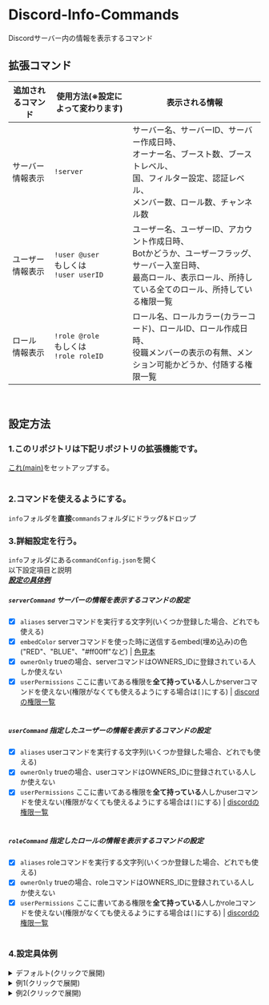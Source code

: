 # Discord-Info-Commands
Discordサーバー内の情報を表示するコマンド

## 拡張コマンド
|追加されるコマンド|使用方法(※設定によって変わります)|表示される情報|
|---|---|---|
|サーバー<br>情報表示|`!server`|サーバー名、サーバーID、サーバー作成日時、<br>オーナー名、ブースト数、ブーストレベル、<br>国、フィルター設定、認証レベル、<br>メンバー数、ロール数、チャンネル数|
|ユーザー<br>情報表示|`!user @user`<br>もしくは<br>`!user userID`|ユーザー名、ユーザーID、アカウント作成日時、<br>Botかどうか、ユーザーフラッグ、サーバー入室日時、<br>最高ロール、表示ロール、所持している全てのロール、所持している権限一覧|
|ロール<br>情報表示|`!role @role`<br>もしくは<br>`!role roleID`|ロール名、ロールカラー(カラーコード)、ロールID、ロール作成日時、<br>役職メンバーの表示の有無、メンション可能かどうか、付随する権限一覧|
<br>

## 設定方法

### 1.このリポジトリは下記リポジトリの拡張機能です。
[これ(main)](https://github.com/MakeYourOwnDiscordBot/main)をセットアップする。<br><br>
### 2.コマンドを使えるようにする。
`info`フォルダを**直接**`commands`フォルダにドラッグ&ドロップ
### 3.詳細設定を行う。
`info`フォルダにある`commandConfig.json`を開く<br>
以下設定項目と説明<br>
[***設定の具体例***](https://github.com/MakeYourOwnDiscordBot/Info-Commands/blob/main/README.md#4設定具体例)
##### `serverCommand` サーバーの情報を表示するコマンドの設定
- [x] `aliases` serverコマンドを実行する文字列(いくつか登録した場合、どれでも使える)
- [x] `embedColor` serverコマンドを使った時に送信するembed(埋め込み)の色("RED"、"BLUE"、"#ff00ff"など) | [色見本](https://www.colordic.org/)
- [x] `ownerOnly` trueの場合、serverコマンドはOWNERS_IDに登録されている人しか使えない
- [x] `userPermissions` ここに書いてある権限を**全て持っている**人しかserverコマンドを使えない(権限がなくても使えるようにする場合は`[]`にする) | [discordの権限一覧](https://scrapbox.io/discordjs-japan/Discordの権限まとめ)<br><br>
##### `userCommand` 指定したユーザーの情報を表示するコマンドの設定
- [x] `aliases` userコマンドを実行する文字列(いくつか登録した場合、どれでも使える)
- [x] `ownerOnly` trueの場合、userコマンドはOWNERS_IDに登録されている人しか使えない
- [x] `userPermissions` ここに書いてある権限を**全て持っている**人しかuserコマンドを使えない(権限がなくても使えるようにする場合は`[]`にする) | [discordの権限一覧](https://scrapbox.io/discordjs-japan/Discordの権限まとめ)<br><br>
##### `roleCommand` 指定したロールの情報を表示するコマンドの設定 
- [x] `aliases` roleコマンドを実行する文字列(いくつか登録した場合、どれでも使える)
- [x] `ownerOnly` trueの場合、roleコマンドはOWNERS_IDに登録されている人しか使えない
- [x] `userPermissions` ここに書いてある権限を**全て持っている**人しかroleコマンドを使えない(権限がなくても使えるようにする場合は`[]`にする) | [discordの権限一覧](https://scrapbox.io/discordjs-japan/Discordの権限まとめ)<br><br>
### 4.設定具体例
<details><summary>デフォルト(クリックで展開)</summary>
  
デフォルト設定
```json
{
   "serverCommand":{
      "aliases":[
         "server"
      ],
      "embedColor":"BLUE",
      "ownerOnly":false,
      "userPermissions":[]
   },
   "userCommand":{
      "aliases":[
         "user"
      ],
      "ownerOnly":false,
      "userPermissions": []
   },
   "roleCommand":{
      "aliases":[
         "role"
      ],
      "ownerOnly":false,
      "userPermissions":[]
   }
}
```
</details>


<details><summary>例1(クリックで展開)</summary>
  
aliasesを増やして簡易的に実行できるようにしてある。(aliasesを増やしすぎると、aliasesが被ってコマンドが二つ実行されてしまうことがあるので注意！)
```json
{
   "serverCommand":{
      "aliases":[  
         "server","server-info","s"
      ],
      "embedColor":"RANDOM", 
      "ownerOnly":false, 
      "userPermissions":[]
   },
   "userCommand":{
      "aliases":[
         "user","user-info","u"
      ],
      "ownerOnly":false,
      "userPermissions":[]
   },
   "roleCommand":{
      "aliases":[
         "role","role-info","r"
      ],
      "ownerOnly":false,
      "userPermissions":[]
   }
}
```
</details>


<details><summary>例2(クリックで展開)</summary>
  
権限強め、`OWNERS_ID`に登録されていてかつ、管理者権限(`ADMINISTRATOR`)を持っていないと実行できない(あくまで例、この設定にするのはお勧めできない。)
```json
{
   "serverCommand":{
      "aliases":[
         "server"
      ],
      "embedColor":"BLUE",
      "ownerOnly":true,
      "userPermissions":[
         "ADMINISTRATOR"
      ]
   },
   "userCommand":{
      "aliases":[
         "user"
      ],
      "ownerOnly":true,
      "userPermissions":[
         "ADMINISTRATOR"
      ]
   },
   "roleCommand":{
      "aliases":[
         "role"
      ],
      "ownerOnly":true,
      "userPermissions":[
         "ADMINISTRATOR"
      ]
   }
}
```
</details>
